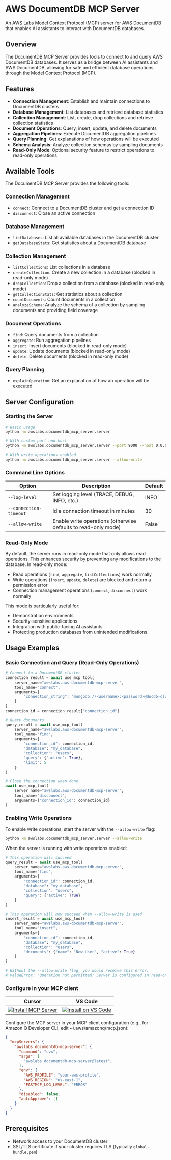 # AWS DocumentDB MCP Server

An AWS Labs Model Context Protocol (MCP) server for AWS DocumentDB that enables AI assistants to interact with DocumentDB databases.

## Overview

The DocumentDB MCP Server provides tools to connect to and query AWS DocumentDB databases. It serves as a bridge between AI assistants and AWS DocumentDB, allowing for safe and efficient database operations through the Model Context Protocol (MCP).

## Features

- **Connection Management**: Establish and maintain connections to DocumentDB clusters
- **Database Management**: List databases and retrieve database statistics
- **Collection Management**: List, create, drop collections and retrieve collection statistics
- **Document Operations**: Query, insert, update, and delete documents
- **Aggregation Pipelines**: Execute DocumentDB aggregation pipelines
- **Query Planning**: Get explanations of how operations will be executed
- **Schema Analysis**: Analyze collection schemas by sampling documents
- **Read-Only Mode**: Optional security feature to restrict operations to read-only operations

## Available Tools

The DocumentDB MCP Server provides the following tools:

### Connection Management

- `connect`: Connect to a DocumentDB cluster and get a connection ID
- `disconnect`: Close an active connection

### Database Management

- `listDatabases`: List all available databases in the DocumentDB cluster
- `getDatabaseStats`: Get statistics about a DocumentDB database

### Collection Management

- `listCollections`: List collections in a database
- `createCollection`: Create a new collection in a database (blocked in read-only mode)
- `dropCollection`: Drop a collection from a database (blocked in read-only mode)
- `getCollectionStats`: Get statistics about a collection
- `countDocuments`: Count documents in a collection
- `analyzeSchema`: Analyze the schema of a collection by sampling documents and providing field coverage

### Document Operations

- `find`: Query documents from a collection
- `aggregate`: Run aggregation pipelines
- `insert`: Insert documents (blocked in read-only mode)
- `update`: Update documents (blocked in read-only mode)
- `delete`: Delete documents (blocked in read-only mode)

### Query Planning

- `explainOperation`: Get an explanation of how an operation will be executed

## Server Configuration

### Starting the Server

```bash
# Basic usage
python -m awslabs.documentdb_mcp_server.server

# With custom port and host
python -m awslabs.documentdb_mcp_server.server --port 9000 --host 0.0.0.0

# With write operations enabled
python -m awslabs.documentdb_mcp_server.server --allow-write
```

### Command Line Options

| Option | Description | Default |
|--------|-------------|---------|
| `--log-level` | Set logging level (TRACE, DEBUG, INFO, etc.) | INFO |
| `--connection-timeout` | Idle connection timeout in minutes | 30 |
| `--allow-write` | Enable write operations (otherwise defaults to read-only mode) | False |

### Read-Only Mode

By default, the server runs in read-only mode that only allows read operations. This enhances security by preventing any modifications to the database. In read-only mode:

- Read operations (`find`, `aggregate`, `listCollections`) work normally
- Write operations (`insert`, `update`, `delete`) are blocked and return a permission error
- Connection management operations (`connect`, `disconnect`) work normally

This mode is particularly useful for:
- Demonstration environments
- Security-sensitive applications
- Integration with public-facing AI assistants
- Protecting production databases from unintended modifications

## Usage Examples

### Basic Connection and Query (Read-Only Operations)

```python
# Connect to a DocumentDB cluster
connection_result = await use_mcp_tool(
    server_name="awslabs.aws-documentdb-mcp-server",
    tool_name="connect",
    arguments={
        "connection_string": "mongodb://<username>:<password>@docdb-cluster.cluster-xyz.us-west-2.docdb.amazonaws.com:27017/?tls=true&tlsCAFile=global-bundle.pem"
    }
)
connection_id = connection_result["connection_id"]

# Query documents
query_result = await use_mcp_tool(
    server_name="awslabs.aws-documentdb-mcp-server",
    tool_name="find",
    arguments={
        "connection_id": connection_id,
        "database": "my_database",
        "collection": "users",
        "query": {"active": True},
        "limit": 5
    }
)

# Close the connection when done
await use_mcp_tool(
    server_name="awslabs.aws-documentdb-mcp-server",
    tool_name="disconnect",
    arguments={"connection_id": connection_id}
)
```

### Enabling Write Operations

To enable write operations, start the server with the `--allow-write` flag:

```bash
python -m awslabs.documentdb_mcp_server.server --allow-write
```

When the server is running with write operations enabled:

```python
# This operation will succeed
query_result = await use_mcp_tool(
    server_name="awslabs.aws-documentdb-mcp-server",
    tool_name="find",
    arguments={
        "connection_id": connection_id,
        "database": "my_database",
        "collection": "users",
        "query": {"active": True}
    }
)

# This operation will now succeed when --allow-write is used
insert_result = await use_mcp_tool(
    server_name="awslabs.aws-documentdb-mcp-server",
    tool_name="insert",
    arguments={
        "connection_id": connection_id,
        "database": "my_database",
        "collection": "users",
        "documents": {"name": "New User", "active": True}
    }
)

# Without the --allow-write flag, you would receive this error:
# ValueError: "Operation not permitted: Server is configured in read-only mode. Use --allow-write flag when starting the server to enable write operations."
```

### Configure in your MCP client

| Cursor | VS Code |
|:------:|:-------:|
| [![Install MCP Server](https://cursor.com/deeplink/mcp-install-light.svg)](https://cursor.com/install-mcp?name=awslabs.documentdb-mcp-server&config=eyJjb21tYW5kIjoidXZ4IGF3c2xhYnMuZG9jdW1lbnRkYi1tY3Atc2VydmVAbGF0ZXN0IiwiZW52Ijp7IkZBU1RNQ1BfTE9HX0xFVkVMIjoiRVJST1IiLCJBV1NfUFJPRklMRSI6InlvdXItYXdzLXByb2ZpbGUifSwiZGlzYWJsZWQiOmZhbHNlLCJhdXRvQXBwcm92ZSI6W119) | [![Install on VS Code](https://img.shields.io/badge/Install_on-VS_Code-FF9900?style=flat-square&logo=visualstudiocode&logoColor=white)](https://insiders.vscode.dev/redirect/mcp/install?name=DocumentDB%20MCP%20Server&config=%7B%22command%22%3A%22uvx%22%2C%22args%22%3A%5B%22awslabs.documentdb-mcp-server%40latest%22%5D%2C%22env%22%3A%7B%22FASTMCP_LOG_LEVEL%22%3A%22ERROR%22%2C%22AWS_PROFILE%22%3A%22your-aws-profile%22%7D%2C%22disabled%22%3Afalse%2C%22autoApprove%22%3A%5B%5D%7D) |

Configure the MCP server in your MCP client configuration (e.g., for Amazon Q Developer CLI, edit ~/.aws/amazonq/mcp.json):

```json
{
  "mcpServers": {
    "awslabs.documentdb-mcp-server": {
      "command": "uvx",
      "args": [
        "awslabs.documentdb-mcp-server@latest",
      ],
      "env": {
        "AWS_PROFILE": "your-aws-profile",
        "AWS_REGION": "us-east-1",
        "FASTMCP_LOG_LEVEL": "ERROR"
      },
      "disabled": false,
      "autoApprove": []
    }
  }
}
```

## Prerequisites

- Network access to your DocumentDB cluster
- SSL/TLS certificate if your cluster requires TLS (typically `global-bundle.pem`)
